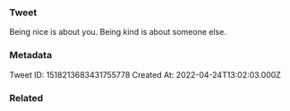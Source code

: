 ### Tweet
Being nice is about you. Being kind is about someone else.

### Metadata
Tweet ID: 1518213683431755778
Created At: 2022-04-24T13:02:03.000Z

### Related


